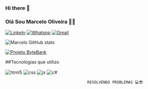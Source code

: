 ### Hi there 👋

### Olá Sou Marcelo Oliveira 👨‍💻
[![LinkeIn](https://img.shields.io/badge/LinkedIn-0077B5?style=for-the-badge&logo=linkedin&logoColor=white)](https://www.linkedin.com/in/marcelo-furtado-220921125/)
[![Whatspp](https://img.shields.io/badge/WhatsApp-25D366?style=for-the-badge&logo=whatsapp&logoColor=white)](https://wa.me/message/7KVFXZ44ARGXM1)
[![Gmail](https://img.shields.io/badge/Gmail-D14836?style=for-the-badge&logo=gmail&logoColor=white)](https://mail.google.com/mail/u/0/?hl=pt-BR#inbox)

![Marcelo GitHub stats](https://github-readme-stats.vercel.app/api?username=marcelof1997&show_icons=true&theme=tokyonight)

[![Projeto ByteBank](https://user-images.githubusercontent.com/116675716/211028431-adcd2de8-15f3-4f99-b459-972ea03df624.png)
](https://github.com/marcelof1997/ProjetosIma/blob/main/Projeto%20Bank/Program.cs)

##Tecnologias que utilizo

<div style="display: inline_block">
<img align="center" alt="html5" src="https://img.shields.io/badge/HTML5-E34F26?style=for-the-badge&logo=html5&logoColor=white" />
<img align="center" alt="css" src="https://img.shields.io/badge/CSS-239120?&style=for-the-badge&logo=css3&logoColor=white" />
<img align="center" alt="js" src="https://img.shields.io/badge/JavaScript-323330?style=for-the-badge&logo=javascript&logoColor=F7DF1E" />
<img align="center" alt="c#" src="https://img.shields.io/badge/C%23-239120?style=for-the-badge&logo=c-sharp&logoColor=white" /><br/>
</div>

                                        RESOLVENDO PROBLEMAS 💻😎
